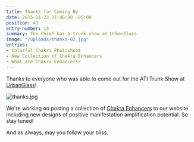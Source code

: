 ```yaml
---
title: Thanks for Coming By
date: 2015-11-23 21:46:00 -05:00
position: 43
entry-number: 15
summary: The Chief has a trunk show at UrbanGlass
image: "/uploads/thanks-02.jpg"
entries:
- Colorful Chakra Photoshoot
- New Collection of Chakra Enhancers
- What are Chakra Enhancers?
---
```


Thanks to everyone who was able to come out for the ATI Trunk Show at [UrbanGlass](https://urbanglass.org/)!

![thanks.jpg](/uploads/thanks.jpg)

We're working on posting a collection of [Chakra Enhancers](http://www.ancienttruthinvestigators.com/chakra-enhancers-1/) to our website including new designs of positive manifestation amplification potential. So stay tuned!

And as always, may you follow your bliss.